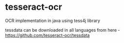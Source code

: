 # tesseract-ocr
OCR implementation in java using tess4j library

tessdata can be downloaded in all languages from here - https://github.com/tesseract-ocr/tessdata
